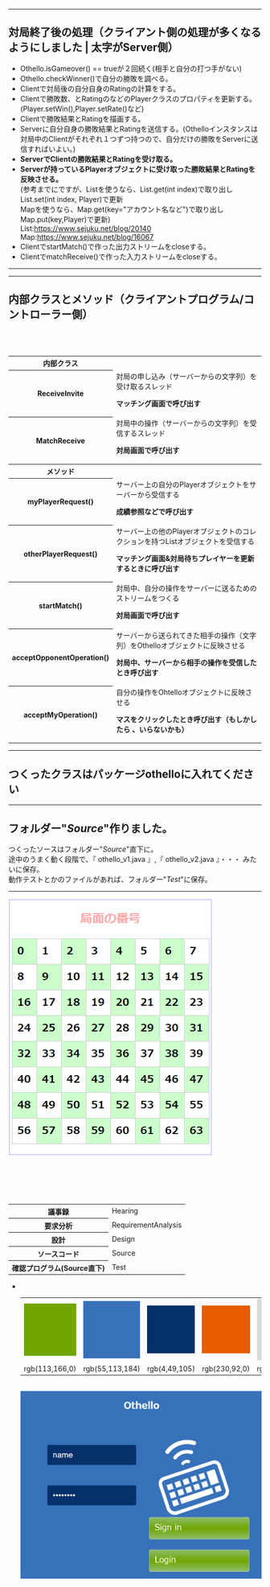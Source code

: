***
## 対局終了後の処理（クライアント側の処理が多くなるようにしました | 太字がServer側）
- Othello.isGameover() == trueが２回続く(相手と自分の打つ手がない)
- Othello.checkWinner()で自分の勝敗を調べる。
- Clientで対局後の自分自身のRatingの計算をする。
- Clientで勝敗数、とRatingのなどのPlayerクラスのプロパティを更新する。(Player.setWin(),Player.setRate()など)
- Clientで勝敗結果とRatingを描画する。
- Serverに自分自身の勝敗結果とRatingを送信する。(Othelloインスタンスは対局中のClientがそれぞれ１つずつ持つので、自分だけの勝敗をServerに送信すればいよい。)
- **ServerでClientの勝敗結果とRatingを受け取る。**
- **Serverが持っているPlayerオブジェクトに受け取った勝敗結果とRatingを反映させる。**<br>
(参考までにですが、Listを使うなら、List.get(int index)で取り出しList.set(int index, Player)で更新<br>
Mapを使うなら、Map.get(key="アカウント名など")で取り出しMap.put(key,Player)で更新)<br>
List:https://www.sejuku.net/blog/20140<br>
Map:https://www.sejuku.net/blog/16067<br>
- ClientでstartMatch()で作った出力ストリームをcloseする。
- ClientでmatchReceive()で作った入力ストリームをcloseする。
***

***
## 内部クラスとメソッド（クライアントプログラム/コントローラー側）
<table>
 <tr>
  <th>内部クラス</th>
 </tr>
 <tr>
  <th>ReceiveInvite</th><td>対局の申し込み（サーバーからの文字列）を受け取るスレッド<br>
  
  **マッチング画面で呼び出す**
  
  </td>
 </tr>
 <tr>
  <th>MatchReceive</th><td>対局中の操作（サーバーからの文字列）を受信するスレッド<br>
 
 **対局画面で呼び出す**
 
 </td>
 </tr>
 <tr>
  <th>メソッド<th>
 </tr>
　<br>
 <tr>
  <th>myPlayerRequest()</th><td>サーバー上の自分のPlayerオブジェクトをサーバーから受信する<br>
 
 **成績参照などで呼び出す**
 
 </td>
 </tr>
 <tr>
  <th>otherPlayerRequest()</th><td>サーバー上の他のPlayerオブジェクトのコレクションを持つListオブジェクトを受信する<br>
 
 **マッチング画面&対局待ちプレイヤーを更新するときに呼び出す**
 
 </td>
 </tr>
 <tr>
  <th>startMatch()</th><td>対局中、自分の操作をサーバーに送るためのストリームをつくる<br>
 
 **対局画面で呼び出す**
 
 </td>
 </tr>
 <tr>
  <th>acceptOpponentOperation()</th><td>サーバーから送られてきた相手の操作（文字列）をOthelloオブジェクトに反映させる<br>
 
 **対局中、サーバーから相手の操作を受信したとき呼び出す**
 
 </td>
 </tr>
 <tr>
  <th>acceptMyOperation()</th><td>自分の操作をOhtelloオブジェクトに反映させる<br>
 
 **マスをクリックしたとき呼び出す（もしかしたら
  、いらないかも）**</td>
 </tr>
</table>

***
## つくったクラスはパッケージothelloに入れてください<br>
***
## フォルダー"*Source*"作りました。<br>
つくったソースはフォルダー"*Source*"直下に。<br>
途中のうまく動く段階で、『 othello_v1.java 』,『 othello_v2.java 』・・・ みたいに保存。<br>
動作テストとかのファイルがあれば、フォルダー"*Test*"に保存。
***
<img src="./image/grids.png"><br>
  <table>
    <tr>
      <th>議事録</th>
      <td>Hearing</td>
    </tr>
    <tr>
      <th>要求分析</th>
      <td>RequirementAnalysis</td>
    </tr>
    <tr>
      <th>設計</th>
      <td>Design</td>
    </tr>
    <tr>
     <th>ソースコード</th>
     <td>Source</td>
    </tr>
    <tr>
     <th>確認プログラム(Source直下)</th>
     <td>Test</td>
  </tr>
  </table>

<ul>
  <li>
    <table>
      <tr>
        <td><img src="./image/71A600.png"></td>
        <td><img src="./image/3771BA.png"></td>
        <td><img src="./image/04316C.png"></td>
        <td><img src="./image/E65D00.png"></td>
        <td><img src="./image/DBDBDB.png"></td>
        <td><img src="./image/F8F8F8.png"></td>
      </tr>
      <tr>
        <td>rgb(113,166,0)</td>
        <td>rgb(55,113,184)</td>
        <td>rgb(4,49,105)</td>
        <td>rgb(230,92,0)</td>
        <td>rgb(217,217,217)</td>
        <td>rgb(247,247,247)</td>
      </tr>
    </table><br>
    <img src="./image/image_01.png">
  </li>
</ul>

